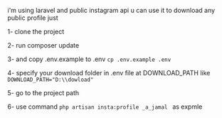 i'm using laravel and public instagram api 
u can use it to download any public profile 
just 

1- clone the project 

2- run composer update  

3- and copy .env.example to .env `cp .env.example .env` 

4- specify your download folder in .env file at DOWNLOAD_PATH like 
    ` DOWNLOAD_PATH="D:\\dowload"` 
    
5- go to the project path 

6- use command `php artisan insta:profile _a_jamal ` as expmle 
